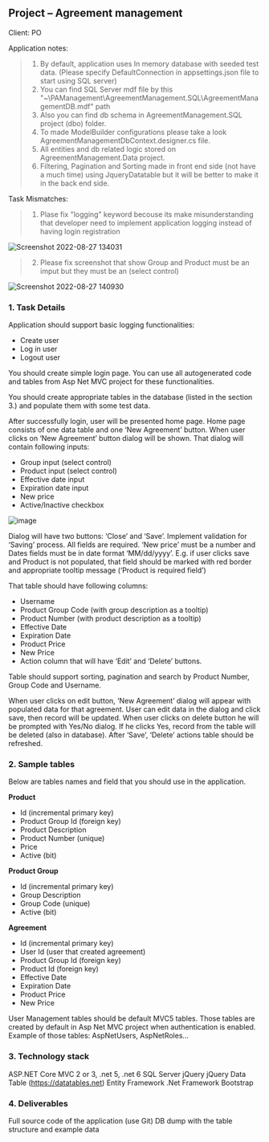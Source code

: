 ## Project – Agreement management
Client: PO

Application notes:
 > 1) By default, application uses In memory database with seeded test data. (Please specify DefaultConnection in appsettings.json file to start using SQL server)
 > 2)   You can find SQL Server mdf file by this "~\PAManagement\AgreementManagement.SQL\AgreementManagementDB.mdf" path
 > 3)   Also you can find db schema in AgreementManagement.SQL project (dbo) folder.
 > 4)   To made ModelBuilder configurations please take a look AgreementManagementDbContext.designer.cs file.
 > 5)   All entities and db related logic stored on AgreementManagement.Data project.
 > 6)   Filtering, Pagination and Sorting made in front end side (not have a much time) using JqueryDatatable but it will be better to make it in the back end side.

Task Mismatches:
 > 1) Plase fix "logging" keyword becouse its make misunderstanding that developer need to implement application logging instead of having login registration
 
  ![Screenshot 2022-08-27 134031](https://user-images.githubusercontent.com/20052422/187029003-8560fc37-4382-4b1c-9b29-215aaa515034.png)
 > 2) Please fix screenshot that show Group and Product must be an imput but they must be an (select control)
 
  ![Screenshot 2022-08-27 140930](https://user-images.githubusercontent.com/20052422/187028986-fe741221-6bea-4370-9c20-a58058ecd57e.png)

### 1. Task Details

Application should support basic logging functionalities:
  * Create user
  * Log in user
  * Logout user

You should create simple login page.
You can use all autogenerated code and tables from Asp Net MVC project for these functionalities.

You should create appropriate tables in the database (listed in the section 3.) and populate them
with some test data. 

After successfully login, user will be presented home page.
Home page consists of one data table and one ‘New Agreement’ button.
When user clicks on ‘New Agreement’ button dialog will be shown.
That dialog will contain following inputs:
 * Group input (select control)
 * Product input (select control)
 * Effective date input
 * Expiration date input
 * New price
 * Active/Inactive checkbox
 
 ![image](https://user-images.githubusercontent.com/20052422/186759675-4069c294-b903-42e9-8038-0b5bdb3715f9.png)

Dialog will have two buttons: ‘Close’ and ‘Save’. Implement validation for ‘Saving’ process. All fields
are required. ‘New price’ must be a number and Dates fields must be in date format ‘MM/dd/yyyy’.
E.g. if user clicks save and Product is not populated, that field should be marked with red border and
appropriate tooltip message (‘Product is required field’)

That table should have following columns:
  * Username
  * Product Group Code (with group description as a tooltip)
  * Product Number (with product description as a tooltip)
  * Effective Date
  * Expiration Date
  * Product Price
  * New Price
  * Action column that will have ‘Edit’ and ‘Delete’ buttons.
  
Table should support sorting, pagination and search by Product Number, Group Code and Username.

When user clicks on edit button, ‘New Agreement’ dialog will appear with populated data for that
agreement. User can edit data in the dialog and click save, then record will be updated.
When user clicks on delete button he will be prompted with Yes/No dialog. If he clicks Yes, record
from the table will be deleted (also in database).
After ‘Save’, ‘Delete’ actions table should be refreshed. 

### 2. Sample tables

Below are tables names and field that you should use in the application.

**Product** 
  * Id (incremental primary key)
  * Product Group Id (foreign key)
  * Product Description
  * Product Number (unique)
  * Price
  * Active (bit)
  
 **Product Group** 
  * Id (incremental primary key)
  * Group Description
  * Group Code (unique)
  * Active (bit)

 **Agreement** 
  * Id (incremental primary key)
  * User Id (user that created agreement)
  * Product Group Id (foreign key)
  * Product Id (foreign key)
  * Effective Date
  * Expiration Date
  * Product Price
  * New Price
  
User Management tables should be default MVC5 tables. Those tables are created by default in Asp
Net MVC project when authentication is enabled.
Example of those tables: AspNetUsers, AspNetRoles…

### 3. Technology stack
  ASP.NET Core MVC 2 or 3, .net 5, .net 6
  SQL Server
  jQuery
  jQuery Data Table (https://datatables.net)
  Entity Framework
  .Net Framework
  Bootstrap
  
### 4. Deliverables 
  Full source code of the application (use Git)
  DB dump with the table structure and example data
